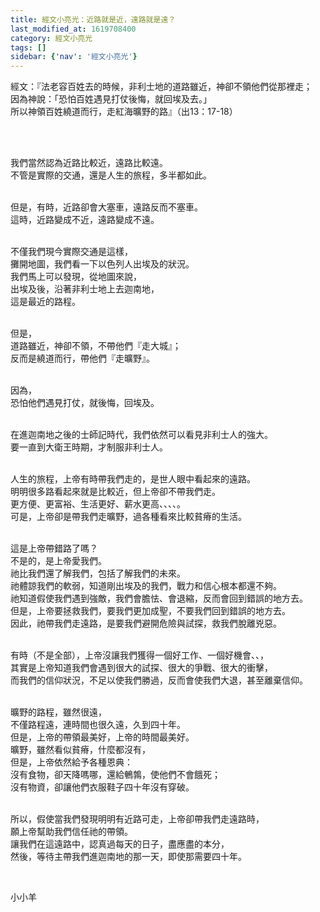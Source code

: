 ```yaml
---
title: 經文小亮光：近路就是近，遠路就是遠？
last_modified_at: 1619708400
category: 經文小亮光
tags: []
sidebar: {'nav': '經文小亮光'}
---
```


<p>經文：『法老容百姓去的時候，非利士地的道路雖近，神卻不領他們從那裡走；<br/>
因為神說：「恐怕百姓遇見打仗後悔，就回埃及去。」<br/>
所以神領百姓繞道而行，走紅海曠野的路』（出13：17-18）</p>
<p> </p>
<p><br/>
我們當然認為近路比較近，遠路比較遠。<br/>
不管是實際的交通，還是人生的旅程，多半都如此。</p>
<p><br/>
但是，有時，近路卻會大塞車，遠路反而不塞車。<br/>
這時，近路變成不近，遠路變成不遠。</p>
<p><br/>
不僅我們現今實際交通是這樣，<br/>
攤開地圖，我們看一下以色列人出埃及的狀況。<br/>
我們馬上可以發現，從地圖來說，<br/>
出埃及後，沿著非利士地上去迦南地，<br/>
這是最近的路程。</p>
<p><br/>
但是，<br/>
道路雖近，神卻不領，不帶他們『走大城』；<br/>
反而是繞道而行，帶他們『走曠野』。</p>
<p><br/>
因為，<br/>
恐怕他們遇見打仗，就後悔，回埃及。</p>
<p><br/>
在進迦南地之後的士師記時代，我們依然可以看見非利士人的強大。<br/>
要一直到大衛王時期，才制服非利士人。</p>
<p><br/>
人生的旅程，上帝有時帶我們走的，是世人眼中看起來的遠路。<br/>
明明很多路看起來就是比較近，但上帝卻不帶我們走。<br/>
更方便、更富裕、生活更好、薪水更高、、、、。<br/>
可是，上帝卻是帶我們走曠野，過各種看來比較貧瘠的生活。</p>
<p><br/>
這是上帝帶錯路了嗎？<br/>
不是的，是上帝愛我們。<br/>
祂比我們還了解我們，包括了解我們的未來。<br/>
祂體諒我們的軟弱，知道剛出埃及的我們，戰力和信心根本都還不夠。<br/>
祂知道假使我們遇到強敵，我們會膽怯、會退縮，反而會回到錯誤的地方去。<br/>
但是，上帝要拯救我們，要我們更加成聖，不要我們回到錯誤的地方去。<br/>
因此，祂帶我們走遠路，是要我們避開危險與試探，救我們脫離兇惡。</p>
<p><br/>
有時（不是全部），上帝沒讓我們獲得一個好工作、一個好機會、、，<br/>
其實是上帝知道我們會遇到很大的試探、很大的爭戰、很大的衝擊，<br/>
而我們的信仰狀況，不足以使我們勝過，反而會使我們大退，甚至離棄信仰。</p>
<p><br/>
曠野的路程，雖然很遠，<br/>
不僅路程遠，連時間也很久遠，久到四十年。<br/>
但是，上帝的帶領最美好，上帝的時間最美好。<br/>
曠野，雖然看似貧瘠，什麼都沒有，<br/>
但是，上帝依然給予各種恩典：<br/>
沒有食物，卻天降嗎哪，還給鵪鶉，使他們不會餓死；<br/>
沒有物資，卻讓他們衣服鞋子四十年沒有穿破。</p>
<p><br/>
所以，假使當我們發現明明有近路可走，上帝卻帶我們走遠路時，<br/>
願上帝幫助我們信任祂的帶領。<br/>
讓我們在這遠路中，認真過每天的日子，盡應盡的本分，<br/>
然後，等待主帶我們進迦南地的那一天，即使那需要四十年。</p>
<p> </p>
<p>小小羊</p>
<p> </p>
<p> </p>
